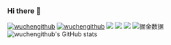 ### Hi there 👋
[![wuchengithub](https://github-readme-stats.vercel.app/api?username=wuchengithub)](https://github.com/anuraghazra/github-readme-stats)
[![wuchengithub](https://github-profile-trophy.vercel.app/?username=wuchengithub)](https://github.com/ryo-ma/github-profile-trophy)
<span > <img src="https://img.shields.io/badge/-HTML5-E34F26?style=flat-square&logo=html5&logoColor=white" /> <img src="https://img.shields.io/badge/-CSS3-1572B6?style=flat-square&logo=css3" /> <img src="https://img.shields.io/badge/-JavaScript-oringe?style=flat-square&logo=javascript" /> </span>
![掘金数据](https://stats.justsong.cn/api/juejin?id=4212984286031133)
![wuchengithub's GitHub stats](https://github-readme-stats.vercel.app/api?username=wuchengithub&show_icons=true&theme=gruvbox)
<!--
**wuchengithub/wuchengithub** is a ✨ _special_ ✨ repository because its `README.md` (this file) appears on your GitHub profile.

Here are some ideas to get you started:

- 🔭 I’m currently working on ...
- 🌱 I’m currently learning ...
- 👯 I’m looking to collaborate on ...
- 🤔 I’m looking for help with ...
- 💬 Ask me about ...
- 📫 How to reach me: ...
- 😄 Pronouns: ...
- ⚡ Fun fact: ...
-->
